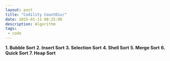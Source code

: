 ```yaml
---
layout: post
title: "Codility CountDiv/"
date: 2015-01-11 08:25:06
description: Algorithm 
tags:
 - code
---
```



**1. Bubble Sort**
**2. Insert Sort**
**3. Selection Sort**
**4. Shell Sort**
**5. Merge Sort**
**6. Quick Sort**
**7. Heap Sort**
